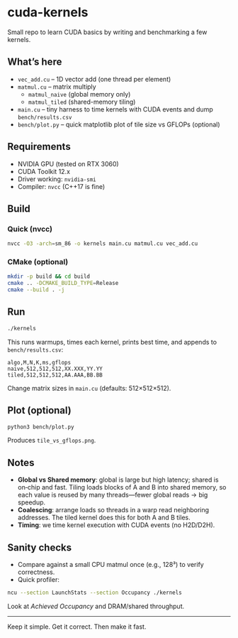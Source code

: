 # cuda-kernels

Small repo to learn CUDA basics by writing and benchmarking a few kernels.

## What’s here
- `vec_add.cu` – 1D vector add (one thread per element)
- `matmul.cu` – matrix multiply
  - `matmul_naive` (global memory only)
  - `matmul_tiled` (shared-memory tiling)
- `main.cu` – tiny harness to time kernels with CUDA events and dump `bench/results.csv`
- `bench/plot.py` – quick matplotlib plot of tile size vs GFLOPs (optional)

## Requirements
- NVIDIA GPU (tested on RTX 3060)
- CUDA Toolkit 12.x
- Driver working: `nvidia-smi`
- Compiler: `nvcc` (C++17 is fine)

## Build
### Quick (nvcc)
```bash
nvcc -O3 -arch=sm_86 -o kernels main.cu matmul.cu vec_add.cu
```

### CMake (optional)
```bash
mkdir -p build && cd build
cmake .. -DCMAKE_BUILD_TYPE=Release
cmake --build . -j
```

## Run
```bash
./kernels
```
This runs warmups, times each kernel, prints best time, and appends to `bench/results.csv`:
```
algo,M,N,K,ms,gflops
naive,512,512,512,XX.XXX,YY.YY
tiled,512,512,512,AA.AAA,BB.BB
```

Change matrix sizes in `main.cu` (defaults: 512×512×512).

## Plot (optional)
```bash
python3 bench/plot.py
```
Produces `tile_vs_gflops.png`.

## Notes
- **Global vs Shared memory**: global is large but high latency; shared is on‑chip and fast. Tiling loads blocks of A and B into shared memory, so each value is reused by many threads—fewer global reads → big speedup.
- **Coalescing**: arrange loads so threads in a warp read neighboring addresses. The tiled kernel does this for both A and B tiles.
- **Timing**: we time kernel execution with CUDA events (no H2D/D2H).

## Sanity checks
- Compare against a small CPU matmul once (e.g., 128³) to verify correctness.
- Quick profiler:
```bash
ncu --section LaunchStats --section Occupancy ./kernels
```
Look at *Achieved Occupancy* and DRAM/shared throughput.

---
Keep it simple. Get it correct. Then make it fast.

